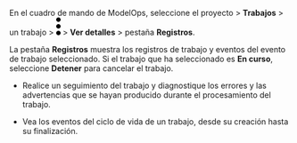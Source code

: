 En el cuadro de mando de ModelOps, seleccione el proyecto \> **Trabajos** \> un trabajo \> ![kebab menu](Images/kxu1689287376217.svg) \> **Ver detalles** \> pestaña **Registros**.

La pestaña **Registros** muestra los registros de trabajo y eventos del evento de trabajo seleccionado. Si el trabajo que ha seleccionado es **En curso**, seleccione **Detener** para cancelar el trabajo.

-   Realice un seguimiento del trabajo y diagnostique los errores y las advertencias que se hayan producido durante el procesamiento del trabajo.

-   Vea los eventos del ciclo de vida de un trabajo, desde su creación hasta su finalización.
